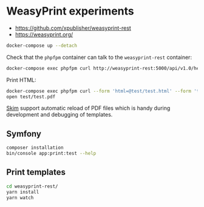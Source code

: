 # WeasyPrint experiments

* <https://github.com/xpublisher/weasyprint-rest>
* <https://weasyprint.org/>

```sh
docker-compose up --detach
```

Check that the `phpfpm` container can talk to the `weasyprint-rest` container:

```sh
docker-compose exec phpfpm curl http://weasyprint-rest:5000/api/v1.0/health
```

Print HTML:

```sh
docker-compose exec phpfpm curl --form 'html=@test/test.html' --form 'template=default' http://weasyprint-rest:5000/api/v1.0/print --output test/test.pdf
open test/test.pdf
```

[Skim](https://skim-app.sourceforge.io/) support automatic reload of PDF files
which is handy during development and debugging of templates.

## Symfony

```sh
composer installation
bin/console app:print:test --help
```

## Print templates

```sh
cd weasyprint-rest/
yarn install
yarn watch
```
